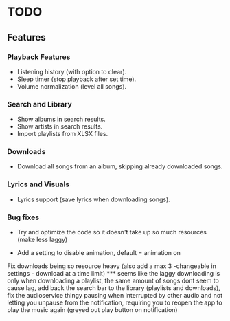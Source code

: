 # TODO

## Features

### Playback Features
- Listening history (with option to clear).
- Sleep timer (stop playback after set time).
- Volume normalization (level all songs).

### Search and Library
- Show albums in search results.
- Show artists in search results.
- Import playlists from XLSX files.

### Downloads
- Download all songs from an album, skipping already downloaded songs.

### Lyrics and Visuals
- Lyrics support (save lyrics when downloading songs).

### Bug fixes

- Try and optimize the code so it doesn't take up so much resources (make less laggy)

- Add a setting to disable animation, default = animation on

Fix downloads being so resource heavy (also add a max 3 -changeable in settings - download at a time limit) *** seems like the laggy downloading is only when downloading a playlist, the same amount of songs dont seem to cause lag, add back the search bar to the library (playlists and downloads), fix the audioservice thingy pausing when interrupted by other audio and not letting you unpause from the notification, requiring you to reopen the app to play the music again (greyed out play button on notification)